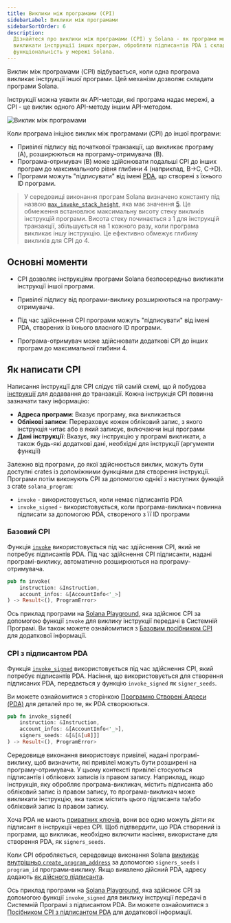 ```yaml
---
title: Виклики між програмами (CPI)
sidebarLabel: Виклики між програмами
sidebarSortOrder: 6
description:
  Дізнайтеся про виклики між програмами (CPI) у Solana - як програми можуть
  викликати інструкції інших програм, обробляти підписантів PDA і складати
  функціональність у мережі Solana.
---
```


Виклик між програмами (CPI) відбувається, коли одна програма викликає
інструкції іншої програми. Цей механізм дозволяє складати програми Solana.

Інструкції можна уявити як API-методи, які програма надає мережі, а CPI - це
виклик одного API-методу іншим API-методом.

![Виклик між програмами](/assets/docs/core/cpi/cpi.svg)

Коли програма ініціює виклик між програмами (CPI) до іншої програми:

- Привілеї підпису від початкової транзакції, що викликає програму (A),
  розширюються на програму-отримувача (B).
- Програма-отримувач (B) може здійснювати подальші CPI до інших програм до
  максимального рівня глибини 4 (наприклад, B->C, C->D).
- Програми можуть "підписувати" від імені [PDA](/docs/core/pda.md), що
  створені з їхнього ID програми.

> У середовищі виконання програм Solana визначено константу під назвою
> [`max_invoke_stack_height`](https://github.com/solana-labs/solana/blob/27eff8408b7223bb3c4ab70523f8a8dca3ca6645/program-runtime/src/compute_budget.rs#L31-L35),
> яка має значення
> [5](https://github.com/solana-labs/solana/blob/27eff8408b7223bb3c4ab70523f8a8dca3ca6645/program-runtime/src/compute_budget.rs#L138).
> Це обмеження встановлює максимальну висоту стеку викликів інструкцій
> програми. Висота стеку починається з 1 для інструкцій транзакції, збільшується
> на 1 кожного разу, коли програма викликає іншу інструкцію. Це ефективно
> обмежує глибину викликів для CPI до 4.

## Основні моменти

- CPI дозволяє інструкціям програми Solana безпосередньо викликати інструкції
  іншої програми.

- Привілеї підпису від програми-виклику розширюються на програму-отримувача.

- Під час здійснення CPI програми можуть "підписувати" від імені PDA,
  створених із їхнього власного ID програми.

- Програма-отримувач може здійснювати додаткові CPI до інших програм до
  максимальної глибини 4.

## Як написати CPI

Написання інструкції для CPI слідує тій самій схемі, що й побудова
[інструкції](/docs/core/transactions.md#instruction) для додавання до транзакції.
Кожна інструкція CPI повинна зазначати таку інформацію:

- **Адреса програми**: Вказує програму, яка викликається
- **Облікові записи**: Перераховує кожен обліковий запис, з якого інструкція
  читає або в який записує, включаючи інші програми
- **Дані інструкції**: Вказує, яку інструкцію у програмі викликати, а також
  будь-які додаткові дані, необхідні для інструкції (аргументи функції)

Залежно від програми, до якої здійснюється виклик, можуть бути доступні crates
із допоміжними функціями для створення інструкції. Програми потім виконують CPI
за допомогою однієї з наступних функцій з crate `solana_program`:

- `invoke` - використовується, коли немає підписантів PDA
- `invoke_signed` - використовується, коли програма-викликач повинна підписати
  за допомогою PDA, створеного з її ID програми

### Базовий CPI

Функція
[`invoke`](https://github.com/solana-labs/solana/blob/27eff8408b7223bb3c4ab70523f8a8dca3ca6645/sdk/program/src/program.rs#L132)
використовується під час здійснення CPI, який не потребує підписантів PDA. Під час
здійснення CPI підписанти, надані програмі-виклику, автоматично розширюються на
програму-отримувача.

```rust
pub fn invoke(
    instruction: &Instruction,
    account_infos: &[AccountInfo<'_>]
) -> Result<(), ProgramError>
```

Ось приклад програми на
[Solana Playground](https://beta.solpg.io/github.com/ZYJLiu/doc-examples/tree/main/cpi-invoke),
яка здійснює CPI за допомогою функції `invoke` для виклику інструкції передачі в
Системній Програмі. Ви також можете ознайомитися з
[Базовим посібником CPI](/content/guides/getstarted/how-to-cpi.md) для
додаткової інформації.

### CPI з підписантом PDA

Функція
[`invoke_signed`](https://github.com/solana-labs/solana/blob/27eff8408b7223bb3c4ab70523f8a8dca3ca6645/sdk/program/src/program.rs#L247)
використовується під час здійснення CPI, який потребує підписантів PDA. Насіння,
що використовується для створення підписаних PDA, передається у функцію
`invoke_signed` як `signer_seeds`.

Ви можете ознайомитися з сторінкою
[Програмно Створені Адреси (PDA)](/docs/core/pda.md) для деталей про те, як PDA
створюються.

```rust
pub fn invoke_signed(
    instruction: &Instruction,
    account_infos: &[AccountInfo<'_>],
    signers_seeds: &[&[&[u8]]]
) -> Result<(), ProgramError>
```

Середовище виконання використовує привілеї, надані програмі-виклику, щоб
визначити, які привілеї можуть бути розширені на програму-отримувача. У цьому
контексті привілеї стосуються підписантів і облікових записів із правом запису.
Наприклад, якщо інструкція, яку обробляє програма-викликач, містить підписанта
або обліковий запис із правом запису, то програма-викликач може викликати
інструкцію, яка також містить цього підписанта та/або обліковий запис із правом
запису.

Хоча PDA не мають
[приватних ключів](/docs/core/pda.md#what-is-a-pda), вони все одно можуть діяти
як підписант в інструкції через CPI. Щоб підтвердити, що PDA створений із
програми, що викликає, необхідно включити насіння, використане для створення
PDA, як `signers_seeds`.

Коли CPI обробляється, середовище виконання Solana
[викликає внутрішньо `create_program_address`](https://github.com/solana-labs/solana/blob/27eff8408b7223bb3c4ab70523f8a8dca3ca6645/programs/bpf_loader/src/syscalls/cpi.rs#L550)
за допомогою `signers_seeds` і `program_id` програми-виклику. Якщо виявлено
дійсний PDA, адресу додають
[як дійсного підписанта](https://github.com/solana-labs/solana/blob/27eff8408b7223bb3c4ab70523f8a8dca3ca6645/programs/bpf_loader/src/syscalls/cpi.rs#L552).

Ось приклад програми на
[Solana Playground](https://beta.solpg.io/github.com/ZYJLiu/doc-examples/tree/main/cpi-invoke-signed),
яка здійснює CPI за допомогою функції `invoke_signed` для виклику інструкції
передачі в Системній Програмі з підписантом PDA. Ви можете ознайомитися з
[Посібником CPI з підписантом PDA](/content/guides/getstarted/how-to-cpi-with-signer.md)
для додаткової інформації.
